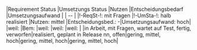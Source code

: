 |Requirement Status                                       |Umsetzungs Status                       |Nutzen              |Entscheidungsbedarf |Umsetzungsaufwand   |
| -- |
|!-ReqSt-!: mit Fragen                        |!-UmSta-!: halb realisiert          |Nutzen: mittel    |Entscheidungsbed.: -|Umsetzungsaufwand: hoch|
|weil:                                                    |Bem:                                    |weil:               |weil:               |weil:               |
|in Arbeit, mit Fragen, wartet auf Test, fertig, verworfen|realisiert, geplant in Release nn, offen|gering, mittel, hoch|gering, mittel, hoch|gering, mittel, hoch|

